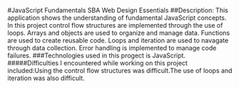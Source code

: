 #JavaScript Fundamentals SBA Web Design Essentials
##Description: This application shows the understanding of fundamental JavaScript concepts. In this project control flow structures are implemented through the use of loops. Arrays and objects are used to organize and manage data. Functions are used to create reusable code. Loops and iteration are used to navagate through data collection. Error handling is implemented to manage code failures.
###Technologies used in this progect is JavaScript. 
#####Difficulties I encountered while working on this project included:Using the control flow structures was difficult.The use of loops and iteration was also difficult.